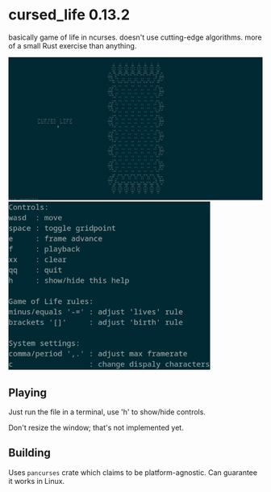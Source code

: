 # cursed_life 0.13.2
basically game of life in ncurses. doesn't use cutting-edge algorithms. more of a small Rust exercise than anything.

<img width=720 src="./thick_screenshot.png" />
<img width=400 src="./controls.png" />

## Playing
Just run the file in a terminal, use 'h' to show/hide controls.

Don't resize the window; that's not implemented yet.

## Building
Uses `pancurses` crate which claims to be platform-agnostic. Can guarantee it works in Linux.
